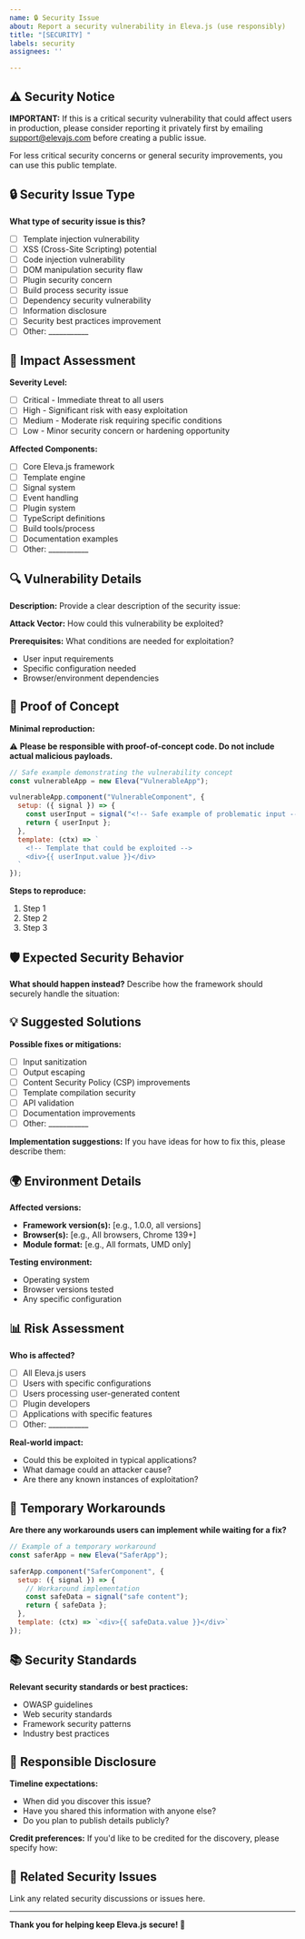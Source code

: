 ```yaml
---
name: 🔒 Security Issue
about: Report a security vulnerability in Eleva.js (use responsibly)
title: "[SECURITY] "
labels: security
assignees: ''

---
```


## ⚠️ Security Notice

**IMPORTANT:** If this is a critical security vulnerability that could affect users in production, please consider reporting it privately first by emailing [support@elevajs.com](mailto:support@elevajs.com) before creating a public issue.

For less critical security concerns or general security improvements, you can use this public template.

## 🔒 Security Issue Type

**What type of security issue is this?**
- [ ] Template injection vulnerability
- [ ] XSS (Cross-Site Scripting) potential
- [ ] Code injection vulnerability
- [ ] DOM manipulation security flaw
- [ ] Plugin security concern
- [ ] Build process security issue
- [ ] Dependency security vulnerability
- [ ] Information disclosure
- [ ] Security best practices improvement
- [ ] Other: ___________

## 🎯 Impact Assessment

**Severity Level:**
- [ ] Critical - Immediate threat to all users
- [ ] High - Significant risk with easy exploitation
- [ ] Medium - Moderate risk requiring specific conditions
- [ ] Low - Minor security concern or hardening opportunity

**Affected Components:**
- [ ] Core Eleva.js framework
- [ ] Template engine
- [ ] Signal system
- [ ] Event handling
- [ ] Plugin system
- [ ] TypeScript definitions
- [ ] Build tools/process
- [ ] Documentation examples
- [ ] Other: ___________

## 🔍 Vulnerability Details

**Description:**
Provide a clear description of the security issue:

**Attack Vector:**
How could this vulnerability be exploited?

**Prerequisites:**
What conditions are needed for exploitation?
- User input requirements
- Specific configuration needed
- Browser/environment dependencies

## 🧪 Proof of Concept

**Minimal reproduction:**

⚠️ **Please be responsible with proof-of-concept code. Do not include actual malicious payloads.**

```javascript
// Safe example demonstrating the vulnerability concept
const vulnerableApp = new Eleva("VulnerableApp");

vulnerableApp.component("VulnerableComponent", {
  setup: ({ signal }) => {
    const userInput = signal("<!-- Safe example of problematic input -->");
    return { userInput };
  },
  template: (ctx) => `
    <!-- Template that could be exploited -->
    <div>{{ userInput.value }}</div>
  `
});
```

**Steps to reproduce:**
1. Step 1
2. Step 2
3. Step 3

## 🛡️ Expected Security Behavior

**What should happen instead?**
Describe how the framework should securely handle the situation:

## 💡 Suggested Solutions

**Possible fixes or mitigations:**
- [ ] Input sanitization
- [ ] Output escaping
- [ ] Content Security Policy (CSP) improvements
- [ ] Template compilation security
- [ ] API validation
- [ ] Documentation improvements
- [ ] Other: ___________

**Implementation suggestions:**
If you have ideas for how to fix this, please describe them:

## 🌍 Environment Details

**Affected versions:**
- **Framework version(s):** [e.g., 1.0.0, all versions]
- **Browser(s):** [e.g., All browsers, Chrome 139+]
- **Module format:** [e.g., All formats, UMD only]

**Testing environment:**
- Operating system
- Browser versions tested
- Any specific configuration

## 📊 Risk Assessment

**Who is affected?**
- [ ] All Eleva.js users
- [ ] Users with specific configurations
- [ ] Users processing user-generated content
- [ ] Plugin developers
- [ ] Applications with specific features
- [ ] Other: ___________

**Real-world impact:**
- Could this be exploited in typical applications?
- What damage could an attacker cause?
- Are there any known instances of exploitation?

## 🔧 Temporary Workarounds

**Are there any workarounds users can implement while waiting for a fix?**

```javascript
// Example of a temporary workaround
const saferApp = new Eleva("SaferApp");

saferApp.component("SaferComponent", {
  setup: ({ signal }) => {
    // Workaround implementation
    const safeData = signal("safe content");
    return { safeData };
  },
  template: (ctx) => `<div>{{ safeData.value }}</div>`
});
```

## 📚 Security Standards

**Relevant security standards or best practices:**
- OWASP guidelines
- Web security standards
- Framework security patterns
- Industry best practices

## 🤝 Responsible Disclosure

**Timeline expectations:**
- When did you discover this issue?
- Have you shared this information with anyone else?
- Do you plan to publish details publicly?

**Credit preferences:**
If you'd like to be credited for the discovery, please specify how:

## 🔗 Related Security Issues

Link any related security discussions or issues here.

---

**Thank you for helping keep Eleva.js secure! 🙏** 